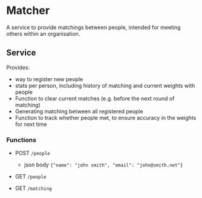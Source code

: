 # Matcher

A service to provide matchings between people, intended for meeting others within an organisation.

## Service

Provides:
- way to register new people
- stats per person, including history of matching and current weights with people
- Function to clear current matches (e.g. before the next round of matching)
- Generating matching between all registered people
- Function to track whether people met, to ensure accuracy in the weights for next time

### Functions

- POST `/people`
    - json body `{"name": "john smith", "email": "john@smith.net"}`

- GET `/people`

- GET `/matching`
